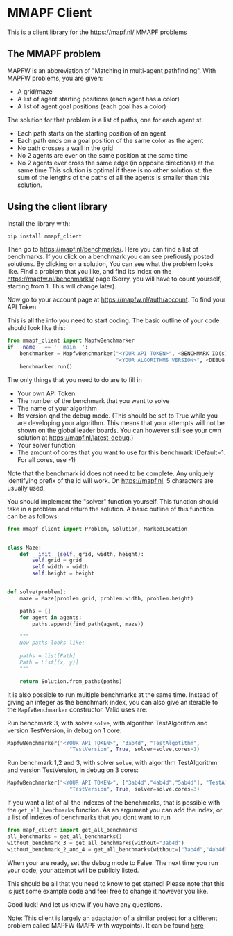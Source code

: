 # MMAPF Client

This is a client library for the https://mapf.nl/ MMAPF problems
## The MMAPF problem
MAPFW is an abbreviation of  "Matching in multi-agent pathfinding".
With MAPFW problems, you are given:
-	A grid/maze
-	A list of agent starting positions (each agent has a color)
-	A list of agent goal positions (each goal has a color)

The solution for that problem is a list of paths, one for each agent st.
-	Each path starts on the starting position of an agent
-	Each path ends on a goal position of the same color as the agent
-	No path crosses a wall in the grid
-	No 2 agents are ever on the same position at the same time
-	No 2 agents  ever cross the same edge (in opposite directions) at the same time
This solution is optimal if there is no other solution st. the sum of the lengths of the paths of all the agents is smaller than this solution.
## Using the client library
Install the library with:
```bash
pip install mmapf_client
```
Then go to https://mapf.nl/benchmarks/. Here you can find a list of benchmarks. If you click on a benchmark you can see prefiously posted solutions. By clicking on a solution, You can see what the problem looks like. Find a problem that you like, and find its index on the https://mapfw.nl/benchmarks/ page (Sorry, you will have to count yourself, starting from 1. This will change later).

Now go to your account page at https://mapfw.nl/auth/account. To find your API Token

This is all the info you need to start coding. The basic outline of your code should look like this:
```python
from mmapf_client import MapfwBenchmarker
if __name__ == '__main__':
    benchmarker = MapfwBenchmarker("<YOUR API TOKEN>", <BENCHMARK ID(s)>, "<YOUR ALGORITHMS NAME>",
                                   "<YOUR ALGORITHMS VERSION>", <DEBUG_MODE>, solver=<SOLVER>,cores=<CORES>)
    benchmarker.run()
```
The only things that you need to do are to fill in
- Your own API Token
- The number of the benchmark that you want to solve
- The name of your algorithm
- Its version qnd the debug mode. (This should be set to True while you are developing your algorithm. This means that your attempts will not be shown on the global leader boards. You can however still see your own solution at https://mapf.nl/latest-debug.)
- Your solver function
- The amount of cores that you want to use for this benchmark (Default=1. For all cores, use -1)

Note that the benchmark id does not need to be complete. Any uniquely identifying prefix of the id will work.
On https://mapf.nl, 5 characters are usually used.

You should implement the "solver" function yourself.
This function should take in a problem and return the solution.
A basic outline of this function can be as follows:
```python
from mmapf_client import Problem, Solution, MarkedLocation


class Maze:
    def __init__(self, grid, width, height):
        self.grid = grid
        self.width = width
        self.height = height


def solve(problem):
    maze = Maze(problem.grid, problem.width, problem.height)

    paths = []
    for agent in agents:
        paths.append(find_path(agent, maze))

    """
    Now paths looks like:
    
    paths = list[Path]
    Path = List[(x, y)]
    """

    return Solution.from_paths(paths)
```

It is also possible to run multiple benchmarks at the same time.
Instead of giving an integer as the benchmark index, you can also give an iterable to the ```MapfwBenchmarker``` constructor.
Valid uses are:

Run benchmark 3, with solver ```solve```, with algorithm TestAlgorithm and version TestVersion, in debug on 1 core:
```python
MapfwBenchmarker("<YOUR API TOKEN>", "3ab4d", "TestAlgotithm",
                    "TestVersion", True, solver=solve,cores=1)
```

Run benchmark 1,2 and 3, with solver ```solve```, with algorithm TestAlgorithm and version TestVersion, in debug on 3 cores:
```python
MapfwBenchmarker("<YOUR API TOKEN>", ["3ab4d","4ab4d","5ab4d"], "TestAlgotithm",
                    "TestVersion", True, solver=solve,cores=3)
```

If you want a list of all the indexes of the benchmarks, that is possible with the ```get_all_benchmarks``` function.
As an argument you can add the index, or a list of indexes of benchmarks that you dont want to run
```python
from mapf_client import get_all_benchmarks
all_benchmarks = get_all_benchmarks()
without_benchmark_3 = get_all_benchmarks(without="3ab4d")
without_benchmark_2_and_4 = get_all_benchmarks(without=["3ab4d","4ab4d","5ab4d"])
```

When your are ready, set the debug mode to False. The next time you run your code, your attempt will be publicly listed.

This should be all that you need to know to get started!
Please note that this is just some example code and feel free to change it however you like.

Good luck! And let us know if you have any questions.


Note: This client is largely an adaptation of a similar project for a different problem
called MAPFW (MAPF with waypoints). It can be found [here](https://github.com/noahiscool13/mapfw-client) 